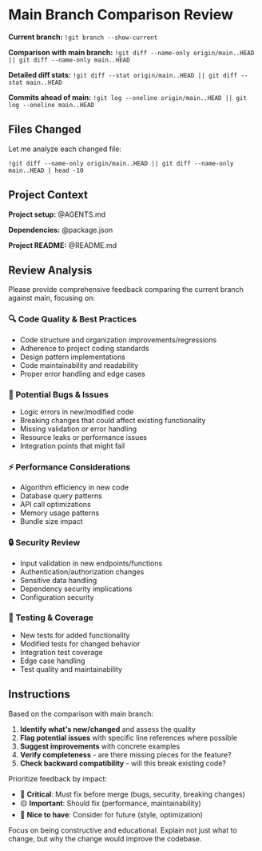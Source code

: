 # Main Branch Comparison Review

**Current branch:**
`!git branch --show-current`

**Comparison with main branch:**
`!git diff --name-only origin/main..HEAD || git diff --name-only main..HEAD`

**Detailed diff stats:**
`!git diff --stat origin/main..HEAD || git diff --stat main..HEAD`

**Commits ahead of main:**
`!git log --oneline origin/main..HEAD || git log --oneline main..HEAD`

## Files Changed
Let me analyze each changed file:

`!git diff --name-only origin/main..HEAD || git diff --name-only main..HEAD | head -10`

## Project Context
**Project setup:**
@AGENTS.md

**Dependencies:**
@package.json

**Project README:**
@README.md

## Review Analysis

Please provide comprehensive feedback comparing the current branch against main, focusing on:

### 🔍 Code Quality & Best Practices
- Code structure and organization improvements/regressions
- Adherence to project coding standards
- Design pattern implementations
- Code maintainability and readability
- Proper error handling and edge cases

### 🐛 Potential Bugs & Issues  
- Logic errors in new/modified code
- Breaking changes that could affect existing functionality
- Missing validation or error handling
- Resource leaks or performance issues
- Integration points that might fail

### ⚡ Performance Considerations
- Algorithm efficiency in new code
- Database query patterns
- API call optimizations  
- Memory usage patterns
- Bundle size impact

### 🔒 Security Review
- Input validation in new endpoints/functions
- Authentication/authorization changes
- Sensitive data handling
- Dependency security implications
- Configuration security

### 🧪 Testing & Coverage
- New tests for added functionality
- Modified tests for changed behavior
- Integration test coverage
- Edge case handling
- Test quality and maintainability

## Instructions

Based on the comparison with main branch:

1. **Identify what's new/changed** and assess the quality
2. **Flag potential issues** with specific line references where possible
3. **Suggest improvements** with concrete examples
4. **Verify completeness** - are there missing pieces for the feature?
5. **Check backward compatibility** - will this break existing code?

Prioritize feedback by impact:
- 🔴 **Critical**: Must fix before merge (bugs, security, breaking changes)
- 🟡 **Important**: Should fix (performance, maintainability) 
- 🔵 **Nice to have**: Consider for future (style, optimization)

Focus on being constructive and educational. Explain not just what to change, but why the change would improve the codebase.
